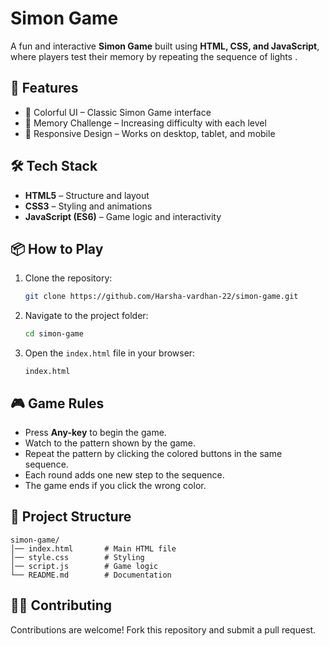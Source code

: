 # Simon Game

A fun and interactive **Simon Game** built using **HTML, CSS, and JavaScript**, where players test their memory by repeating the sequence of lights .

## 🚀 Features
- 🎨 Colorful UI – Classic Simon Game interface
- 🧠 Memory Challenge – Increasing difficulty with each level
- 📱 Responsive Design – Works on desktop, tablet, and mobile

## 🛠️ Tech Stack
- **HTML5** – Structure and layout
- **CSS3** – Styling and animations
- **JavaScript (ES6)** – Game logic and interactivity


## 📦 How to Play
1. Clone the repository:
   ```bash
   git clone https://github.com/Harsha-vardhan-22/simon-game.git
   ```

2. Navigate to the project folder:
   ```bash
   cd simon-game
   ```

3. Open the `index.html` file in your browser:
   ```
   index.html
   ```

## 🎮 Game Rules
- Press **Any-key** to begin the game.
- Watch  to the pattern shown by the game.
- Repeat the pattern by clicking the colored buttons in the same sequence.
- Each round adds one new step to the sequence.
- The game ends if you click the wrong color.

## 📁 Project Structure
```
simon-game/
│── index.html       # Main HTML file
│── style.css        # Styling
│── script.js        # Game logic
└── README.md        # Documentation
```

## 🧑‍💻 Contributing
Contributions are welcome! Fork this repository and submit a pull request.

